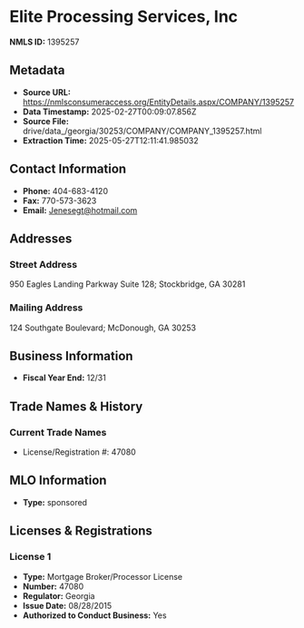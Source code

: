 # Elite Processing Services, Inc

**NMLS ID:** 1395257

## Metadata
- **Source URL:** https://nmlsconsumeraccess.org/EntityDetails.aspx/COMPANY/1395257
- **Data Timestamp:** 2025-02-27T00:09:07.856Z
- **Source File:** drive/data_/georgia/30253/COMPANY/COMPANY_1395257.html
- **Extraction Time:** 2025-05-27T12:11:41.985032

## Contact Information
- **Phone:** 404-683-4120
- **Fax:** 770-573-3623
- **Email:** Jenesegt@hotmail.com

## Addresses
### Street Address
950 Eagles Landing Parkway Suite 128; Stockbridge, GA 30281

### Mailing Address
124 Southgate Boulevard; McDonough, GA 30253

## Business Information
- **Fiscal Year End:** 12/31

## Trade Names & History
### Current Trade Names
- License/Registration #: 47080

## MLO Information
- **Type:** sponsored

## Licenses & Registrations

### License 1
- **Type:** Mortgage Broker/Processor License
- **Number:** 47080
- **Regulator:** Georgia
- **Issue Date:** 08/28/2015
- **Authorized to Conduct Business:** Yes
